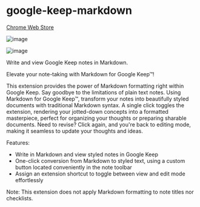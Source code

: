# google-keep-markdown

[Chrome Web Store](https://chromewebstore.google.com/detail/markdown-for-google-keep/memepciffhlkcckkmkbaccpmmfjjpdfg?hl=en)

![image](https://github.com/kellenvu/google-keep-markdown/assets/56773806/d3974caa-69b2-4580-90e7-5b043141ada5)

![image](https://github.com/kellenvu/google-keep-markdown/assets/56773806/8cd1a0e4-c147-498d-a74f-22e74a3b79f9)

Write and view Google Keep notes in Markdown.

Elevate your note-taking with Markdown for Google Keep™!

This extension provides the power of Markdown formatting right within Google Keep. Say goodbye to the limitations of plain text notes. Using Markdown for Google Keep™, transform your notes into beautifully styled documents with traditional Markdown syntax. A single click toggles the extension, rendering your jotted-down concepts into a formatted masterpiece, perfect for organizing your thoughts or preparing sharable documents. Need to revise? Click again, and you're back to editing mode, making it seamless to update your thoughts and ideas.

Features:
- Write in Markdown and view styled notes in Google Keep
- One-click conversion from Markdown to styled text, using a custom button located conveniently in the note toolbar
- Assign an extension shortcut to toggle between view and edit mode effortlessly

Note: This extension does not apply Markdown formatting to note titles nor checklists.
